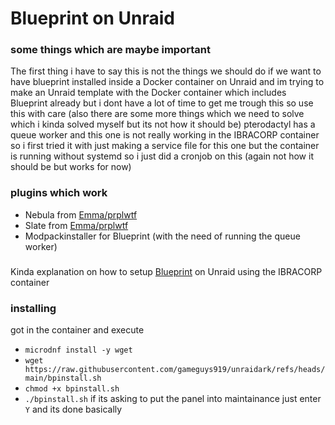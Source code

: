 
# Blueprint on Unraid
### some things which are maybe important
The first thing i have to say this is not the things we should do if we want to have blueprint installed inside a Docker container on Unraid and im trying to make an Unraid template with the Docker container which includes Blueprint already but i dont have a lot of time to get me trough this so use this with care (also there are some more things which we need to solve which i kinda solved myself but its not how it should be) pterodactyl has a queue worker and this one is not really working in the IBRACORP container so i first tried it with just making a service file for this one but the container is running without systemd so i just did a cronjob on this (again not how it should be but works for now)
### plugins which work
-   Nebula from [Emma/prplwtf](https://github.com/prplwtf)
-   Slate from [Emma/prplwtf](https://github.com/prplwtf)
-   Modpackinstaller for Blueprint (with the need of running the queue worker)

###
Kinda explanation on how to setup [Blueprint](https://blueprint.zip/docs/?page=getting-started/Installation) on Unraid using the IBRACORP container

### installing 
got in the container and execute 
-  `microdnf install -y wget`
-  `wget https://raw.githubusercontent.com/gameguys919/unraidark/refs/heads/main/bpinstall.sh`
-  `chmod +x bpinstall.sh`
-  `./bpinstall.sh`
if its asking to put the panel into maintainance just enter `Y` and its done basically 
